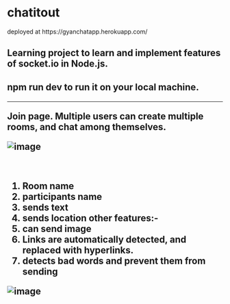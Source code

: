 <h1>chatitout </h1>
deployed at https://gyanchatapp.herokuapp.com/
<h2>Learning project to learn and implement features of socket.io in Node.js. <h2>

npm run dev to run it on your local machine. 


<hr>
  
  Join page. 
  Multiple users can create multiple rooms, and chat among themselves. 


![image](https://user-images.githubusercontent.com/62829009/120056216-70f9b480-c058-11eb-9fe3-f151497709d3.png)
  

  
  <br>
  
  1. Room name
  2. participants name
  3. sends text
  4. sends location
  other features:-
  5. can send image
  6. Links are automatically detected, and replaced with hyperlinks.
  7. detects bad words and prevent them from sending
 
  ![image](https://user-images.githubusercontent.com/62829009/120387792-f70f4700-c347-11eb-9486-57821c73e69e.png)

